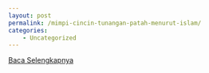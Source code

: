 ```yaml
---
layout: post
permalink: /mimpi-cincin-tunangan-patah-menurut-islam/
categories:
    - Uncategorized
---
```


[Baca Selengkapnya](/02)